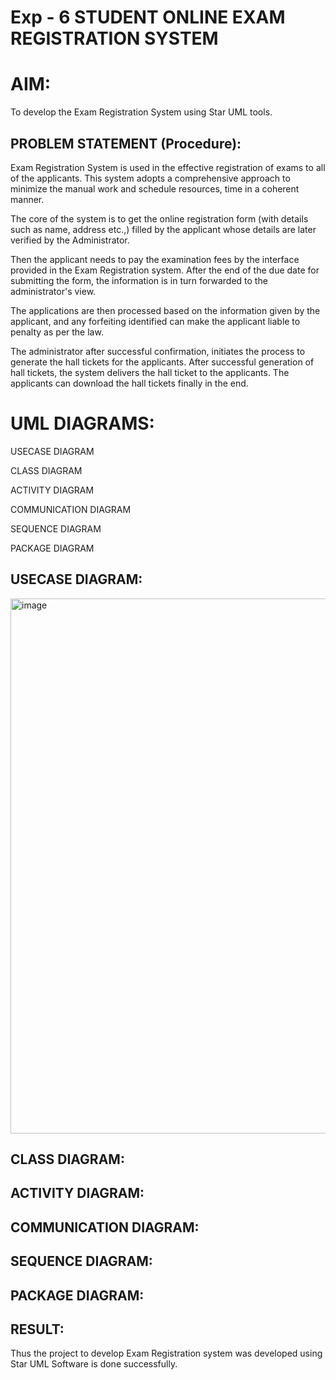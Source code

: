 # Exp - 6 STUDENT ONLINE EXAM REGISTRATION SYSTEM

# AIM:
To develop the Exam Registration System using Star UML tools.

## PROBLEM STATEMENT (Procedure):

Exam Registration System is used in the effective registration of exams to all of the applicants. This system adopts a comprehensive approach to minimize the manual work and schedule resources, time in a coherent manner.

The core of the system is to get the online registration form (with details such as name, address etc.,) filled by the applicant whose details are later verified by the Administrator.

Then the applicant needs to pay the examination fees by the interface provided in the Exam Registration system. After the end of the due date for submitting the form, the information is in turn forwarded to the administrator's view.

The applications are then processed based on the information given by the applicant, and any forfeiting identified can make the applicant liable to penalty as per the law.

The administrator after successful confirmation, initiates the process to generate the hall tickets for the applicants. After successful generation of hall tickets, the system delivers the hall ticket to the applicants. The applicants can download the hall tickets finally in the end.

# UML DIAGRAMS:

 USECASE DIAGRAM 
 
 CLASS DIAGRAM
 
 ACTIVITY DIAGRAM
 
 COMMUNICATION DIAGRAM
 
 SEQUENCE DIAGRAM
 
 PACKAGE DIAGRAM

## USECASE DIAGRAM:

<img width="1072" height="856" alt="image" src="https://github.com/user-attachments/assets/ed3949d9-1e2b-4e65-af80-dcdc19cc60ac" />

## CLASS DIAGRAM:



## ACTIVITY DIAGRAM:

## COMMUNICATION DIAGRAM:

## SEQUENCE DIAGRAM:

## PACKAGE DIAGRAM:

## RESULT:
Thus the project to develop Exam Registration system was developed using Star UML Software is done successfully.
